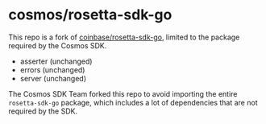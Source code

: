 # cosmos/rosetta-sdk-go

This repo is a fork of [coinbase/rosetta-sdk-go](https://github.com/coinbase/rosetta-sdk-go), limited to the package required by the Cosmos SDK.

- asserter (unchanged)
- errors (unchanged)
- server (unchanged)

The Cosmos SDK Team forked this repo to avoid importing the entire `rosetta-sdk-go` package, which includes a lot of dependencies that are not required by the SDK.
